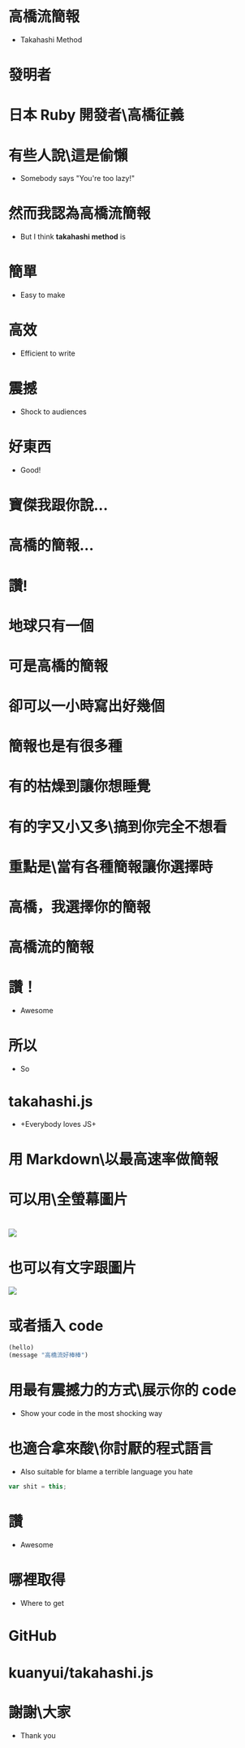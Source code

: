 # 高橋流簡報
- Takahashi Method
# 發明者
# 日本 Ruby 開發者\\高橋征義
# 有些人說\\這是偷懶
- Somebody says "You're too lazy!"
# 然而我認為高橋流簡報
- But I think **takahashi method** is
# 簡單
- Easy to make
# 高效
- Efficient to write
# 震撼
- Shock to audiences
# 好東西
- Good!
# 寶傑我跟你說...
# 高橋的簡報...
# 讚!
# 地球只有一個
# 可是高橋的簡報
# 卻可以一小時寫出好幾個
# 簡報也是有很多種
# 有的枯燥到讓你想睡覺
# 有的字又小又多\\搞到你完全不想看
# 重點是\\當有各種簡報讓你選擇時
# 高橋，我選擇你的簡報
# 高橋流的簡報
# 讚！
- Awesome
# 所以
- So
# takahashi.js
- +Everybody loves JS+
# 用 Markdown\\以**最高速率**做簡報
# 可以用\\**全螢幕圖片**
# ![](/images/unit_tests_paseed.jpg)
# 也可以有**文字**跟**圖片**
![](/images/unit_tests_paseed.jpg)
# 或者插入 code
```lisp
(hello)
(message "高橋流好棒棒")
```
# 用最有震撼力的方式\\展示你的 code
- Show your code in the most shocking way
# 也適合拿來酸\\你討厭的程式語言
- Also suitable for blame a terrible language you hate
```js
var shit = this;
```
# 讚
- Awesome
# 哪裡取得
- Where to get
# GitHub
# kuanyui/takahashi.js
# 謝謝\\大家
- Thank you
